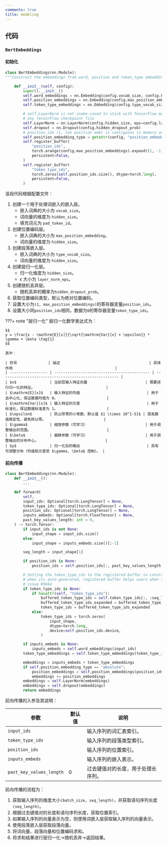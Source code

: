 ```yaml
---
comments: true
title: modeling
---
```

## 代码

### `BertEmbeddings`

#### 初始化

```python
class BertEmbeddings(nn.Module):
"""Construct the embeddings from word, position and token_type embeddings."""

    def __init__(self, config):
        super().__init__()
        self.word_embeddings = nn.Embedding(config.vocab_size, config.hidden_size, padding_idx=config.pad_token_id)
        self.position_embeddings = nn.Embedding(config.max_position_embeddings, config.hidden_size)
        self.token_type_embeddings = nn.Embedding(config.type_vocab_size, config.hidden_size)

        # self.LayerNorm is not snake-cased to stick with TensorFlow model variable name and be able to load
        # any TensorFlow checkpoint file
        self.LayerNorm = nn.LayerNorm(config.hidden_size, eps=config.layer_norm_eps)
        self.dropout = nn.Dropout(config.hidden_dropout_prob)
        # position_ids (1, len position emb) is contiguous in memory and exported when serialized
        self.position_embedding_type = getattr(config, "position_embedding_type", "absolute")
        self.register_buffer(
            "position_ids",
            torch.arange(config.max_position_embeddings).expand((1, -1)),
            persistent=False,
        )
        self.register_buffer(
            "token_type_ids",
            torch.zeros(self.position_ids.size(), dtype=torch.long),
            persistent=False,
        )

```

该段代码根据配置文件：

1. 创建一个用于处理词嵌入的嵌入层。
    - 嵌入词典的大小为 `vocab_size`。
    - 词向量的维度为 `hidden_size`。
    - 填充词元为 `pad_token_id`。
2. 创建位置编码层。
    - 嵌入词典的大小为 `max_position_embedding`。
    - 词向量的维度为 `hidden_size`。
3. 创建段落嵌入层。
    - 嵌入词典的大小为 `type_vocab_size`。
    - 词向量的维度为 `hidden_size`。
4. 创建层归一化层。
    - 归一化维度为 `hidden_size`。
    - $\epsilon$ 大小为 `layer_norm_eps`。
5. 创建随机丢弃层。
    - 随机丢弃的概率为`hidden_dropout_prob`。
6. 获取位置编码类型，默认为绝对位置编码。
7. 设置大小为`(1, max_position_embeddings)`的寄存器变量`position_ids`。
8. 设置大小同`position_ids`相同，数据为`0`的寄存器变量`token_type_ids`。

???+ note "层归一化"
    层归一化数学表达式为：

    $$
    y = \frac{x - \mathrm{E}[x]}{\sqrt{\mathrm{Var}[x] + \epsilon}} * \gamma + \beta \tag{1}
    $$

    其中：

    | 符号              | 描述                                        | 具体作用                                              |
    | ----------------- | ------------------------------------------- | ----------------------------------------------------- |
    | $x$               | 当前层输入特征向量                          | 需要进行归一化的特征。                                |
    | $\mathrm{E}[x]$   | 输入特征的均值                              | 用于去中心化，保证数据均值为 0。                      |
    | $\mathrm{Var}[x]$ | 输入特征的方差                              | 用于标准化，保证数据标准差为 1。                      |
    | $\epsilon$        | 防止除零的小常数，默认值 $1 \times 10^{-5}$ | 提高数值稳定性，避免除以零。                          |
    | $\gamma$          | 缩放参数（可学习）                          | 用于调整输出的范围。                                  |
    | $\beta$           | 偏移参数（可学习）                          | 用于调整输出的分布中心。                              |
    | $y$               | 归一化后的输出                              | 具有可调整分布（均值和方差受 $\gamma, \beta$ 控制）。 |

#### 前向传播

```python
class BertEmbeddings(nn.Module):
    def __init__():
        ...

    def forward(
        self,
        input_ids: Optional[torch.LongTensor] = None,
        token_type_ids: Optional[torch.LongTensor] = None,
        position_ids: Optional[torch.LongTensor] = None,
        inputs_embeds: Optional[torch.FloatTensor] = None,
        past_key_values_length: int = 0,
    ) -> torch.Tensor:
        if input_ids is not None:
            input_shape = input_ids.size()
        else:
            input_shape = inputs_embeds.size()[:-1]

        seq_length = input_shape[1]

        if position_ids is None:
            position_ids = self.position_ids[:, past_key_values_length : seq_length + past_key_values_length]

        # Setting the token_type_ids to the registered buffer in constructor where it is all zeros, which usually occurs
        # when its auto-generated, registered buffer helps users when tracing the model without passing token_type_ids, solves
        # issue #5664
        if token_type_ids is None:
            if hasattr(self, "token_type_ids"):
                buffered_token_type_ids = self.token_type_ids[:, :seq_length]
                buffered_token_type_ids_expanded = buffered_token_type_ids.expand(input_shape[0], seq_length)
                token_type_ids = buffered_token_type_ids_expanded
            else:
                token_type_ids = torch.zeros(
                    input_shape,
                    dtype=torch.long,
                    device=self.position_ids.device,
                )

        if inputs_embeds is None:
            inputs_embeds = self.word_embeddings(input_ids)
        token_type_embeddings = self.token_type_embeddings(token_type_ids)

        embeddings = inputs_embeds + token_type_embeddings
        if self.position_embedding_type == "absolute":
            position_embeddings = self.position_embeddings(position_ids)
            embeddings += position_embeddings
        embeddings = self.LayerNorm(embeddings)
        embeddings = self.dropout(embeddings)
        return embeddings
```

前向传播的入参及其说明：

| 参数                     | 默认值 | 说明                               |
| ------------------------ | ------ | ---------------------------------- |
| `input_ids`              |        | 输入序列的词汇表索引。             |
| `token_type_ids`         |        | 输入序列的段落类型索引。           |
| `position_ids`           |        | 输入序列的位置索引。               |
| `inputs_embeds`          |        | 输入序列的嵌入表示。               |
| `past_key_values_length` | 0      | 过去键值对的长度，用于处理长序列。 |

前向传播的流程为：

1. 获取输入序列的维度大小`(batch_size, seq_length)`，并获取语句序列长度`(seq_length)`。
2. 根据过去键值对的长度和语句序列长度，获取位置索引。
3. 如果输入序列的向量表示为空，则使用词嵌入层获取输入序列的向量表示。
4. 使用段落嵌入层获取段落向量。
5. 将词向量、段落向量和位置编码求和。
6. 将求和结果进行层归一化$\rightarrow$随机丢弃$\rightarrow$返回结果。
